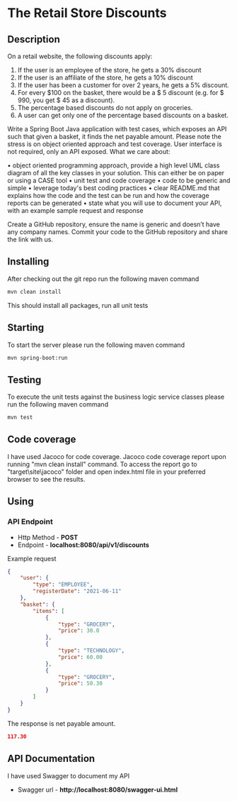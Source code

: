 # The Retail Store Discounts

## Description

On a retail website, the following discounts apply:
1. If the user is an employee of the store, he gets a 30% discount
2. If the user is an affiliate of the store, he gets a 10% discount
3. If the user has been a customer for over 2 years, he gets a 5% discount.
4. For every $100 on the basket, there would be a $ 5 discount (e.g. for $ 990, you get $ 45 as a discount).
5. The percentage based discounts do not apply on groceries.
6. A user can get only one of the percentage based discounts on a basket.

Write a Spring Boot Java application with test cases, which exposes an API such that given a basket, it finds the 
net payable amount. Please note the stress is on object oriented approach and test coverage. User interface is 
not required, only an API exposed. What we care about:

• object oriented programming approach, provide a high level UML class diagram of all the key classes in your solution. 
  This can either be on paper or using a CASE tool
• unit test and code coverage
• code to be generic and simple
• leverage today's best coding practices
• clear README.md that explains how the code and the test can be run and how the coverage reports can be generated
• state what you will use to document your API, with an example sample request and response

Create a GitHub repository, ensure the name is generic and doesn’t have any company
names. Commit your code to the GitHub repository and share the link with us.


## Installing

After checking out the git repo run the following maven command

```bash
mvn clean install
```

This should install all packages, run all unit tests

## Starting

To start the server please run the following maven command

```bash
mvn spring-boot:run
```

## Testing

To execute the unit tests against the business logic service classes please run the following maven command

```bash
mvn test
```

## Code coverage

I have used Jacoco for code coverage. Jacoco code coverage report upon running "mvn clean install" command.
To access the report go to "target\site\jacoco" folder and open index.html file in your preferred browser to see the 
results.

## Using

### API Endpoint

* Http Method - **POST**
* Endpoint - **localhost:8080/api/v1/discounts**

Example request

```json
{
    "user": {
        "type": "EMPLOYEE",
        "registerDate": "2021-06-11"
    },
    "basket": {
        "items": [
            {
                "type": "GROCERY",
                "price": 30.0
            },
            {
                "type": "TECHNOLOGY",
                "price": 60.00
            },
            {
                "type": "GROCERY",
                "price": 50.30
            }
        ]
    }
}

```

The response is net payable amount.

```json
117.30
```

## API Documentation

I have used Swagger to document my API 

* Swagger url - **http://localhost:8080/swagger-ui.html**

